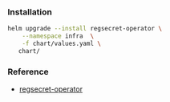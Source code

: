 ### Installation
```bash
helm upgrade --install regsecret-operator \
    --namespace infra  \
    -f chart/values.yaml \
   chart/
```        

### Reference
* [regsecret-operator](https://github.com/mcasimir/regsecret-operator)
